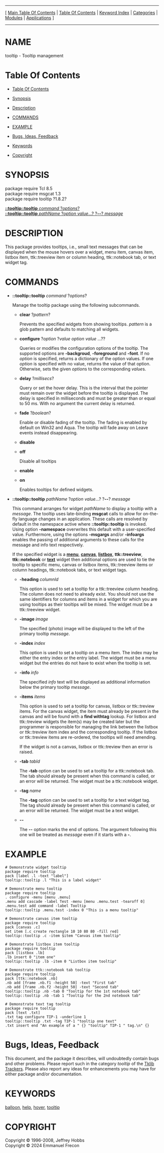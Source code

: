 
[//000000001]: # (tooltip \- Tooltip management)
[//000000002]: # (Generated from file 'tooltip\.man' by tcllib/doctools with format 'markdown')
[//000000003]: # (Copyright &copy; 1996\-2008, Jeffrey Hobbs)
[//000000004]: # (Copyright &copy; 2024 Emmanuel Frecon)
[//000000005]: # (tooltip\(n\) 1\.8\.2 tklib "Tooltip management")

<hr> [ <a href="../../../../toc.md">Main Table Of Contents</a> &#124; <a
href="../../../toc.md">Table Of Contents</a> &#124; <a
href="../../../../index.md">Keyword Index</a> &#124; <a
href="../../../../toc0.md">Categories</a> &#124; <a
href="../../../../toc1.md">Modules</a> &#124; <a
href="../../../../toc2.md">Applications</a> ] <hr>

# NAME

tooltip \- Tooltip management

# <a name='toc'></a>Table Of Contents

  - [Table Of Contents](#toc)

  - [Synopsis](#synopsis)

  - [Description](#section1)

  - [COMMANDS](#section2)

  - [EXAMPLE](#section3)

  - [Bugs, Ideas, Feedback](#section4)

  - [Keywords](#keywords)

  - [Copyright](#copyright)

# <a name='synopsis'></a>SYNOPSIS

package require Tcl 8\.5  
package require msgcat 1\.3  
package require tooltip ?1\.8\.2?  

[__::tooltip::tooltip__ *command* ?*options*?](#1)  
[__::tooltip::tooltip__ *pathName* ?*option value*\.\.\.? ?__\-\-__? *message*](#2)  

# <a name='description'></a>DESCRIPTION

This package provides tooltips, i\.e\., small text messages that can be displayed
when the mouse hovers over a widget, menu item, canvas item, listbox item,
ttk::treeview item or column heading, ttk::notebook tab, or text widget tag\.

# <a name='section2'></a>COMMANDS

  - <a name='1'></a>__::tooltip::tooltip__ *command* ?*options*?

    Manage the tooltip package using the following subcommands\.

      * __clear__ ?*pattern*?

        Prevents the specified widgets from showing tooltips\. *pattern* is a
        glob pattern and defaults to matching all widgets\.

      * __configure__ ?*option* ?*value option value* \.\.\.??

        Queries or modifies the configuration options of the tooltip\. The
        supported options are __\-backgroud__, __\-foreground__ and
        __\-font__\. If no *option* is specified, returns a dictionary of
        the option values\. If one *option* is specified with no value, returns
        the value of that option\. Otherwise, sets the given *option*s to the
        corresponding *value*s\.

      * __delay__ ?*millisecs*?

        Query or set the hover delay\. This is the interval that the pointer must
        remain over the widget before the tooltip is displayed\. The delay is
        specified in milliseconds and must be greater than or equal to 50 ms\.
        With no argument the current delay is returned\.

      * __fade__ ?*boolean*?

        Enable or disable fading of the tooltip\. The fading is enabled by
        default on Win32 and Aqua\. The tooltip will fade away on Leave events
        instead disappearing\.

      * __disable__

      * __off__

        Disable all tooltips

      * __enable__

      * __on__

        Enables tooltips for defined widgets\.

  - <a name='2'></a>__::tooltip::tooltip__ *pathName* ?*option value*\.\.\.? ?__\-\-__? *message*

    This command arranges for widget *pathName* to display a tooltip with a
    *message*\. The tooltip uses late\-binding __msgcat__ calls to allow for
    on\-the\-fly language changes in an application\. These calls are resolved by
    default in the namespace active where __::tooltip::tooltip__ is invoked\.
    Using option __\-namespace__ overwrites this default with a
    user\-specified value\. Furthermore, using the options __\-msgargs__ and/or
    __\-infoargs__ enables the passing of additional arguments to these calls
    for the message and info text respectively\.

    If the specified widget is a __[menu](\.\./\.\./\.\./\.\./index\.md\#menu)__,
    __[canvas](\.\./\.\./\.\./\.\./index\.md\#canvas)__,
    __[listbox](\.\./\.\./\.\./\.\./index\.md\#listbox)__, __ttk::treeview__,
    __ttk::notebook__ or __[text](\.\./\.\./\.\./\.\./index\.md\#text)__
    widget then additional options are used to tie the tooltip to specific menu,
    canvas or listbox items, ttk::treeview items or column headings,
    ttk::notebook tabs, or text widget tags\.

      * __\-heading__ *columnId*

        This option is used to set a tooltip for a ttk::treeview column heading\.
        The column does not need to already exist\. You should not use the same
        identifiers for columns and items in a widget for which you are using
        tooltips as their tooltips will be mixed\. The widget must be a
        ttk::treeview widget\.

      * __\-image__ *image*

        The specified \(photo\) image will be displayed to the left of the primary
        tooltip *message*\.

      * __\-index__ *index*

        This option is used to set a tooltip on a menu item\. The index may be
        either the entry index or the entry label\. The widget must be a menu
        widget but the entries do not have to exist when the tooltip is set\.

      * __\-info__ *info*

        The specified *info* text will be displayed as additional information
        below the primary tooltip *message*\.

      * __\-items__ *items*

        This option is used to set a tooltip for canvas, listbox or ttk::treview
        items\. For the canvas widget, the item must already be present in the
        canvas and will be found with a __find withtag__ lookup\. For listbox
        and ttk::treview widgets the item\(s\) may be created later but the
        programmer is responsible for managing the link between the listbox or
        ttk::treview item index and the corresponding tooltip\. If the listbox or
        ttk::treview items are re\-ordered, the tooltips will need amending\.

        If the widget is not a canvas, listbox or ttk::treview then an error is
        raised\.

      * __\-tab__ *tabId*

        The __\-tab__ option can be used to set a tooltip for a ttk::notebook
        tab\. The tab should already be present when this command is called, or
        an error will be returned\. The widget must be a ttk::notebook widget\.

      * __\-tag__ *name*

        The __\-tag__ option can be used to set a tooltip for a text widget
        tag\. The tag should already be present when this command is called, or
        an error will be returned\. The widget must be a text widget\.

      * __\-\-__

        The __\-\-__ option marks the end of options\. The argument following
        this one will be treated as *message* even if it starts with a
        __\-__\.

# <a name='section3'></a>EXAMPLE

    # Demonstrate widget tooltip
    package require tooltip
    pack [label .l -text "label"]
    tooltip::tooltip .l "This is a label widget"

    # Demonstrate menu tooltip
    package require tooltip
    . configure -menu [menu .menu]
    .menu add cascade -label Test -menu [menu .menu.test -tearoff 0]
    .menu.test add command -label Tooltip
    tooltip::tooltip .menu.test -index 0 "This is a menu tooltip"

    # Demonstrate canvas item tooltip
    package require tooltip
    pack [canvas .c]
    set item [.c create rectangle 10 10 80 80 -fill red]
    tooltip::tooltip .c -item $item "Canvas item tooltip"

    # Demonstrate listbox item tooltip
    package require tooltip
    pack [listbox .lb]
    .lb insert 0 "item one"
    tooltip::tooltip .lb -item 0 "Listbox item tooltip"

    # Demonstrate ttk::notebook tab tooltip
    package require tooltip
    pack [ttk::notebook .nb]
    .nb add [frame .nb.f1 -height 50] -text "First tab"
    .nb add [frame .nb.f2 -height 50] -text "Second tab"
    tooltip::tooltip .nb -tab 0 "Tooltip for the 1st notebook tab"
    tooltip::tooltip .nb -tab 1 "Tooltip for the 2nd notebook tab"

    # Demonstrate text tag tooltip
    package require tooltip
    pack [text .txt]
    .txt tag configure TIP-1 -underline 1
    tooltip::tooltip .txt -tag TIP-1 "tooltip one text"
    .txt insert end "An example of a " {} "tooltip" TIP-1 " tag.\n" {}

# <a name='section4'></a>Bugs, Ideas, Feedback

This document, and the package it describes, will undoubtedly contain bugs and
other problems\. Please report such in the category *tooltip* of the [Tklib
Trackers](http://core\.tcl\.tk/tklib/reportlist)\. Please also report any ideas
for enhancements you may have for either package and/or documentation\.

# <a name='keywords'></a>KEYWORDS

[balloon](\.\./\.\./\.\./\.\./index\.md\#balloon),
[help](\.\./\.\./\.\./\.\./index\.md\#help), [hover](\.\./\.\./\.\./\.\./index\.md\#hover),
[tooltip](\.\./\.\./\.\./\.\./index\.md\#tooltip)

# <a name='copyright'></a>COPYRIGHT

Copyright &copy; 1996\-2008, Jeffrey Hobbs  
Copyright &copy; 2024 Emmanuel Frecon
